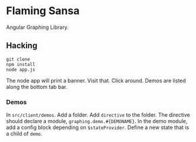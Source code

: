 # Flaming Sansa

Angular Graphing Library.

## Hacking

```
git clone
npm install
node app.js
```

The node app will print a banner. Visit that. Click around. Demos are listed
along the bottom tab bar.

### Demos

In `src/client/demos`. Add a folder. Add `directive` to the folder. The
directive should declare a module, `graphing.demo.#{DEMONAME}`. In the demo
module, add a config block depending on `$stateProvider`. Define a new state
that is a child of `demo`.  
